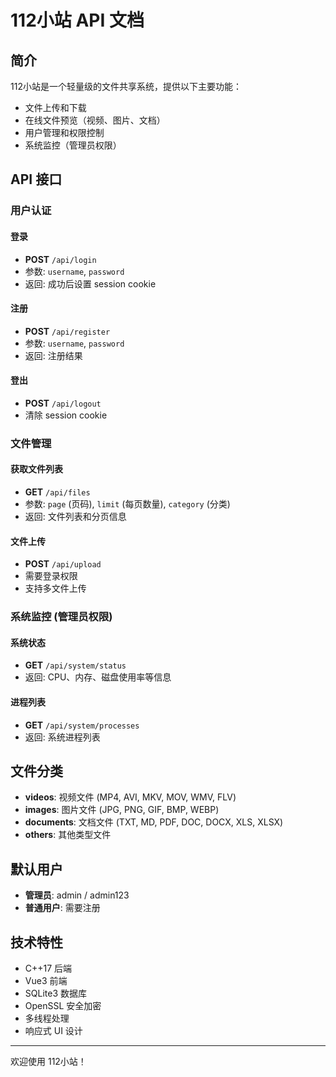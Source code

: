 # 112小站 API 文档

## 简介

112小站是一个轻量级的文件共享系统，提供以下主要功能：

- 文件上传和下载
- 在线文件预览（视频、图片、文档）
- 用户管理和权限控制
- 系统监控（管理员权限）

## API 接口

### 用户认证

#### 登录
- **POST** `/api/login`
- 参数: `username`, `password`
- 返回: 成功后设置 session cookie

#### 注册
- **POST** `/api/register`
- 参数: `username`, `password`
- 返回: 注册结果

#### 登出
- **POST** `/api/logout`
- 清除 session cookie

### 文件管理

#### 获取文件列表
- **GET** `/api/files`
- 参数: `page` (页码), `limit` (每页数量), `category` (分类)
- 返回: 文件列表和分页信息

#### 文件上传
- **POST** `/api/upload`
- 需要登录权限
- 支持多文件上传

### 系统监控 (管理员权限)

#### 系统状态
- **GET** `/api/system/status`
- 返回: CPU、内存、磁盘使用率等信息

#### 进程列表
- **GET** `/api/system/processes`
- 返回: 系统进程列表

## 文件分类

- **videos**: 视频文件 (MP4, AVI, MKV, MOV, WMV, FLV)
- **images**: 图片文件 (JPG, PNG, GIF, BMP, WEBP)
- **documents**: 文档文件 (TXT, MD, PDF, DOC, DOCX, XLS, XLSX)
- **others**: 其他类型文件

## 默认用户

- **管理员**: admin / admin123
- **普通用户**: 需要注册

## 技术特性

- C++17 后端
- Vue3 前端
- SQLite3 数据库
- OpenSSL 安全加密
- 多线程处理
- 响应式 UI 设计

---

欢迎使用 112小站！
